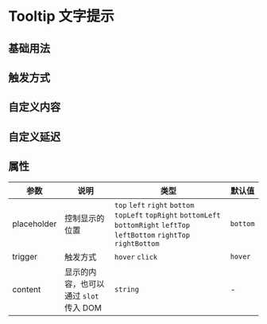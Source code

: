 # Tooltip 文字提示

## 基础用法
<demo src="./demos/basic.vue"></demo>

## 触发方式
<demo src="./demos/customize.vue"></demo>

## 自定义内容
<demo src="./demos/touchand.vue"></demo>

## 自定义延迟
<demo src="./demos/delay.vue"></demo>

## 属性
									
| 参数 | 说明 | 类型 | 默认值  |
| -------- | ----------------- | --------- | --- |
| placeholder | 控制显示的位置 | `top` `left` `right` `bottom` `topLeft` `topRight` `bottomLeft` `bottomRight` `leftTop` `leftBottom` `rightTop` `rightBottom`| 	`bottom`  |
| trigger | 触发方式 | `hover` `click`  | `hover` |
| content | 显示的内容，也可以通过 `slot` 传入 DOM | `string`  | -   |

